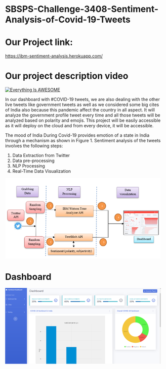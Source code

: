 # SBSPS-Challenge-3408-Sentiment-Analysis-of-Covid-19-Tweets

# Our Project link:  
 
 https://ibm-sentiment-analysis.herokuapp.com/
 
 # Our project description video
 
[![Everything Is AWESOME](http://i.imgur.com/Ot5DWAW.png)](https://youtu.be/It4guxrSdSk "Everything Is AWESOME")

In our dashboard with #COVID-19 tweets, we are also dealing with the other live tweets like government tweets as well as we considered some big cites of India also because this pandemic affect the country in all aspect.
It will analyze the government profile tweet every time and all those tweets will be analyzed based on polarity and emojis. This project will be easily accessible as it will deploy on the cloud and from every device, it will be accessible. 

The mood of India During Covid-19 provides emotion of a state in India through a mechanism as shown in Figure 1. Sentiment analysis of the tweets involves the following steps:
1. Data Extraction from Twitter 
2. Data pre-processing 
3. NLP Processing 
4. Real-Time Data Visualization


![](pic/Screenshot%20(285).png)




# Dashboard




![](pic/Screenshot%20(71).png)
